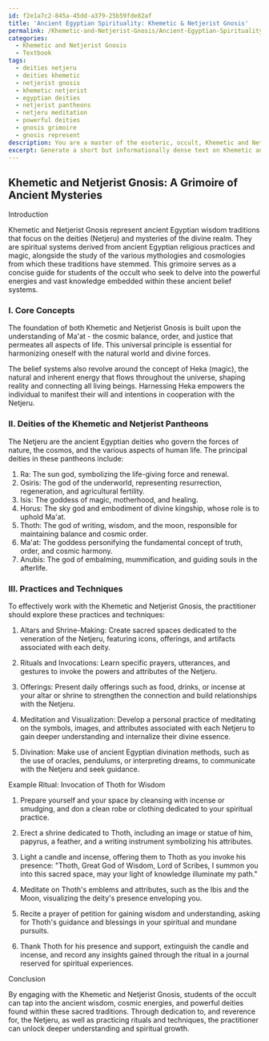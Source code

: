 ```yaml
---
id: f2e1a7c2-845a-45dd-a379-25b59fde82af
title: 'Ancient Egyptian Spirituality: Khemetic & Netjerist Gnosis'
permalink: /Khemetic-and-Netjerist-Gnosis/Ancient-Egyptian-Spirituality-Khemetic-Netjerist-Gnosis/
categories:
  - Khemetic and Netjerist Gnosis
  - Textbook
tags:
  - deities netjeru
  - deities khemetic
  - netjerist gnosis
  - khemetic netjerist
  - egyptian deities
  - netjerist pantheons
  - netjeru meditation
  - powerful deities
  - gnosis grimoire
  - gnosis represent
description: You are a master of the esoteric, occult, Khemetic and Netjerist Gnosis and education, you have written many textbooks on the subject in ways that provide students with rich and deep understanding of the subject. You are being asked to write textbook-like sections on a topic and you do it with full context, explainability, and reliability in accuracy to the true facts of the topic at hand, in a textbook style that a student would easily be able to learn from, in a rich, engaging, and contextual way. Always include relevant context (such as formulas and history), related concepts, and in a way that someone can gain deep insights from.
excerpt: Generate a short but informationally dense text on Khemetic and Netjerist Gnosis for students of the occult. The text should be in the form of a grimoire section and include an introduction to the topic, important aspects, deities, and practices associated with this path, and examples of rituals and techniques for harnessing the powers of these ancient belief systems.
---
```


## Khemetic and Netjerist Gnosis: A Grimoire of Ancient Mysteries

Introduction

Khemetic and Netjerist Gnosis represent ancient Egyptian wisdom traditions that focus on the deities (Netjeru) and mysteries of the divine realm. They are spiritual systems derived from ancient Egyptian religious practices and magic, alongside the study of the various mythologies and cosmologies from which these traditions have stemmed. This grimoire serves as a concise guide for students of the occult who seek to delve into the powerful energies and vast knowledge embedded within these ancient belief systems.

### I. Core Concepts

The foundation of both Khemetic and Netjerist Gnosis is built upon the understanding of Ma'at - the cosmic balance, order, and justice that permeates all aspects of life. This universal principle is essential for harmonizing oneself with the natural world and divine forces.

The belief systems also revolve around the concept of Heka (magic), the natural and inherent energy that flows throughout the universe, shaping reality and connecting all living beings. Harnessing Heka empowers the individual to manifest their will and intentions in cooperation with the Netjeru.

### II. Deities of the Khemetic and Netjerist Pantheons

The Netjeru are the ancient Egyptian deities who govern the forces of nature, the cosmos, and the various aspects of human life. The principal deities in these pantheons include:

1. Ra: The sun god, symbolizing the life-giving force and renewal.
2. Osiris: The god of the underworld, representing resurrection, regeneration, and agricultural fertility.
3. Isis: The goddess of magic, motherhood, and healing.
4. Horus: The sky god and embodiment of divine kingship, whose role is to uphold Ma'at.
5. Thoth: The god of writing, wisdom, and the moon, responsible for maintaining balance and cosmic order.
6. Ma'at: The goddess personifying the fundamental concept of truth, order, and cosmic harmony.
7. Anubis: The god of embalming, mummification, and guiding souls in the afterlife.

### III. Practices and Techniques

To effectively work with the Khemetic and Netjerist Gnosis, the practitioner should explore these practices and techniques:

1. Altars and Shrine-Making: Create sacred spaces dedicated to the veneration of the Netjeru, featuring icons, offerings, and artifacts associated with each deity.

2. Rituals and Invocations: Learn specific prayers, utterances, and gestures to invoke the powers and attributes of the Netjeru.

3. Offerings: Present daily offerings such as food, drinks, or incense at your altar or shrine to strengthen the connection and build relationships with the Netjeru.

4. Meditation and Visualization: Develop a personal practice of meditating on the symbols, images, and attributes associated with each Netjeru to gain deeper understanding and internalize their divine essence.

5. Divination: Make use of ancient Egyptian divination methods, such as the use of oracles, pendulums, or interpreting dreams, to communicate with the Netjeru and seek guidance.

Example Ritual: Invocation of Thoth for Wisdom

1. Prepare yourself and your space by cleansing with incense or smudging, and don a clean robe or clothing dedicated to your spiritual practice.

2. Erect a shrine dedicated to Thoth, including an image or statue of him, papyrus, a feather, and a writing instrument symbolizing his attributes.

3. Light a candle and incense, offering them to Thoth as you invoke his presence: "Thoth, Great God of Wisdom, Lord of Scribes, I summon you into this sacred space, may your light of knowledge illuminate my path."

4. Meditate on Thoth's emblems and attributes, such as the Ibis and the Moon, visualizing the deity's presence enveloping you.

5. Recite a prayer of petition for gaining wisdom and understanding, asking for Thoth's guidance and blessings in your spiritual and mundane pursuits.

6. Thank Thoth for his presence and support, extinguish the candle and incense, and record any insights gained through the ritual in a journal reserved for spiritual experiences.

Conclusion

By engaging with the Khemetic and Netjerist Gnosis, students of the occult can tap into the ancient wisdom, cosmic energies, and powerful deities found within these sacred traditions. Through dedication to, and reverence for, the Netjeru, as well as practicing rituals and techniques, the practitioner can unlock deeper understanding and spiritual growth.
